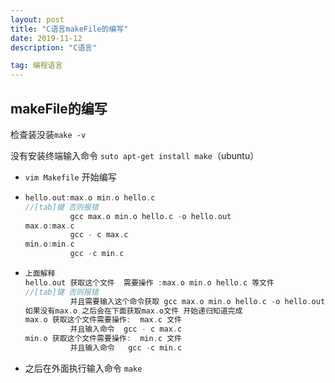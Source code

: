 ```yaml
---
layout: post
title: "C语言makeFile的编写"
date: 2019-11-12 
description: "C语言"

tag: 编程语言
---   
```




## makeFile的编写

检查装没装`make -v`

没有安装终端输入命令  ``suto apt-get install make``（ubuntu）

- ``vim Makefile`` 开始编写

- ``` c
  hello.out:max.o min.o hello.c
  //[tab]键 否则报错
  			gcc max.o min.o hello.c -o hello.out
  max.o:max.c
  			gcc - c max.c
  min.o:min.c
  			gcc -c min.c
  ```

- ```c
  上面解释
  hello.out 获取这个文件  需要操作 :max.o min.o hello.c 等文件
  //[tab]键 否则报错
  			并且需要输入这个命令获取 gcc max.o min.o hello.c -o hello.out
  如果没有max.o 之后会在下面获取max.o文件 开始递归知道完成
  max.o 获取这个文件需要操作:  max.c 文件
  			并且输入命令  gcc - c max.c
  min.o 获取这个文件需要操作:  min.c 文件
  			并且输入命令   gcc -c min.c
  ```

- 之后在外面执行输入命令  `make`

  

